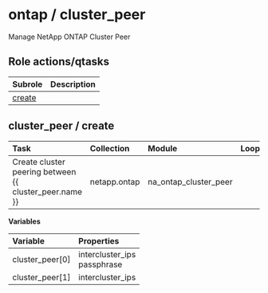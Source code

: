 # ontap / cluster_peer 
Manage NetApp ONTAP Cluster Peer  
  






## Role actions/qtasks

| Subrole | Description |
| :------ | :---------- |
| [create](#cluster_peer--create) |  |



## cluster_peer / create

| Task | Collection | Module | Looped | Variables |
| :--- | :--------- | :----- | :----- | :-------- |
| Create cluster peering between {{ cluster_peer.name }} | netapp.ontap | na_ontap_cluster_peer |  | cluster_peer[0], cluster_peer[1] |


**Variables**

| Variable | Properties |
| :------- | :--------- |
| cluster_peer[0] | intercluster_ips<br>passphrase |
| cluster_peer[1] | intercluster_ips |




